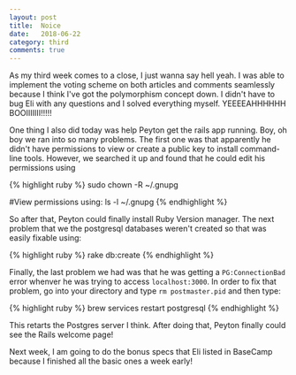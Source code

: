 ```yaml
---
layout: post
title:  Noice
date:   2018-06-22
category: third
comments: true
---
```


As my third week comes to a close, I just wanna say hell yeah. I was able to implement the voting scheme on both articles and comments seamlessly because I think I've got the polymorphism concept down. I didn't have to bug Eli with any questions and I solved everything myself. YEEEEAHHHHHH BOOIIIIIII!!!!!

One thing I also did today was help Peyton get the rails app running. Boy, oh boy we ran into so many problems. 
The first one was that apparently he didn't have permissions to view or create a public key to install command-line tools. 
However, we searched it up and found that he could edit his permissions using

{% highlight ruby %}
sudo chown -R <username> ~/.gnupg
    
#View permissions using:
ls -l ~/.gnupg
{% endhighlight %}

So after that, Peyton could finally install Ruby Version manager. The next problem that we the postgresql databases weren't created so that was easily fixable using:

{% highlight ruby %}
rake db:create
{% endhighlight %}

Finally, the last problem we had was that he was getting a `PG:ConnectionBad` error whenver he was trying to access `localhost:3000`. 
In order to fix that problem, go into your directory and type `rm postmaster.pid`
and then type:

{% highlight ruby %}
brew services restart postgresql
{% endhighlight %}

This retarts the Postgres server I think. After doing that, Peyton finally could see the Rails welcome page!

Next week, I am going to do the bonus specs that Eli listed in BaseCamp because I finished all the basic ones a week early!